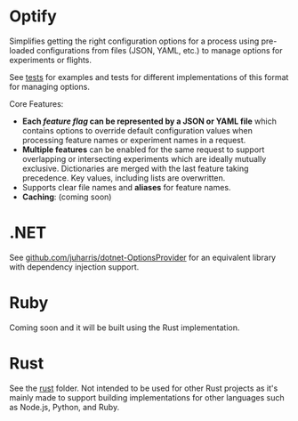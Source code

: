 # Optify
Simplifies getting the right configuration options for a process using pre-loaded configurations from files (JSON, YAML, etc.) to manage options for experiments or flights.

See [tests](./tests/) for examples and tests for different implementations of this format for managing options.

Core Features:
* **Each *feature flag* can be represented by a JSON or YAML file** which contains options to override default configuration values when processing feature names or experiment names in a request.
* **Multiple features** can be enabled for the same request to support overlapping or intersecting experiments which are ideally mutually exclusive. Dictionaries are merged with the last feature taking precedence. Key values, including lists are overwritten.
* Supports clear file names and **aliases** for feature names.
* **Caching**: (coming soon)

# .NET
See [github.com/juharris/dotnet-OptionsProvider](https://github.com/juharris/dotnet-OptionsProvider) for an equivalent library with dependency injection support.

# Ruby
Coming soon and it will be built using the Rust implementation.

# Rust
See the [rust](./rust/) folder.
Not intended to be used for other Rust projects as it's mainly made to support building implementations for other languages such as Node.js, Python, and Ruby.
